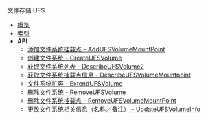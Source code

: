 <div class="sidebar_title icon__ufs">文件存储 UFS</div>

- [概览](api/ufs-api/README.md)
- [索引](api/ufs-api/index.md)
- **API**
    - [添加文件系统挂载点 - AddUFSVolumeMountPoint](api/ufs-api/add_ufs_volume_mount_point)
    - [创建文件系统 - CreateUFSVolume](api/ufs-api/create_ufs_volume)
    - [获取文件系统列表 - DescribeUFSVolume2](api/ufs-api/describe_ufs_volume2)
    - [获取文件系统挂载点信息 - DescribeUFSVolumeMountpoint](api/ufs-api/describe_ufs_volume_mountpoint)
    - [文件系统扩容 - ExtendUFSVolume](api/ufs-api/extend_ufs_volume)
    - [删除文件系统 - RemoveUFSVolume](api/ufs-api/remove_ufs_volume)
    - [删除文件系统挂载点 - RemoveUFSVolumeMountPoint](api/ufs-api/remove_ufs_volume_mount_point)
    - [更改文件系统相关信息（名称／备注） - UpdateUFSVolumeInfo](api/ufs-api/update_ufs_volume_info)
